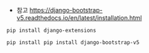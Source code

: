 - 참고 https://django-bootstrap-v5.readthedocs.io/en/latest/installation.html
```
pip install django-extensions

pip install pip install django-bootstrap-v5
```